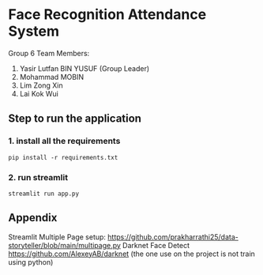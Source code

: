 # Face Recognition Attendance System 

Group 6 Team Members:
1. Yasir Lutfan BIN YUSUF (Group Leader)
2. Mohammad MOBIN
3. Lim Zong Xin
4. Lai Kok Wui

## Step to run the application
### 1. install all the requirements
```
pip install -r requirements.txt
```
### 2. run streamlit
```
streamlit run app.py
```

## Appendix
Streamlit Multiple Page setup: https://github.com/prakharrathi25/data-storyteller/blob/main/multipage.py
Darknet Face Detect https://github.com/AlexeyAB/darknet (the one use on the project is not train using python)

